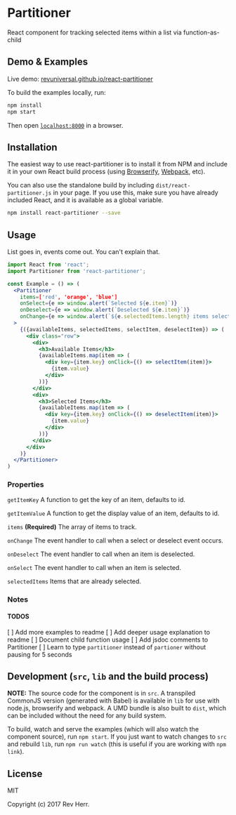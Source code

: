 # Partitioner

React component for tracking selected items within a list via function-as-child

## Demo & Examples

Live demo: [revuniversal.github.io/react-partitioner](http://revuniversal.github.io/react-partitioner/)

To build the examples locally, run:

```bash
npm install
npm start
```

Then open [`localhost:8000`](http://localhost:8000) in a browser.

## Installation

The easiest way to use react-partitioner is to install it from NPM and include it in your own React build process (using [Browserify](http://browserify.org), [Webpack](http://webpack.github.io/), etc).

You can also use the standalone build by including `dist/react-partitioner.js` in your page. If you use this, make sure you have already included React, and it is available as a global variable.

```bash
npm install react-partitioner --save
```

## Usage

List goes in, events come out. You can't explain that.

```jsx
import React from 'react';
import Partitioner from 'react-partitioner';

const Example = () => (
  <Partitioner
    items=['red', 'orange', 'blue']
    onSelect={e => window.alert(`Selected ${e.item}`)}
    onDeselect={e => window.alert(`Deselected ${e.item}`)}
    onChange={e => window.alert(`${e.selectedItems.length} items selected`)}
  >
    {({availableItems, selectedItems, selectItem, deselectItem}) => (
      <div class="row">
        <div>
          <h3>Available Items</h3>
          {availableItems.map(item => (
            <div key={item.key} onClick={() => selectItem(item)}>
              {item.value}
            </div>
          ))}
        </div>
        <div>
          <h3>Selected Items</h3>
          {availableItems.map(item => (
            <div key={item.key} onClick={() => deselectItem(item)}>
              {item.value}
            </div>
          ))}
        </div>
      </div>
    )}
  </Partitioner>
)
```

### Properties

`getItemKey` A function to get the key of an item, defaults to id.

`getItemValue` A function to get the display value of an item, defaults to id.

`items` **(Required)** The array of items to track.

`onChange` The event handler to call when a select or deselect event occurs.

`onDeselect` The event handler to call when an item is deselected.

`onSelect` The event handler to call when an item is selected.

`selectedItems` Items that are already selected.

### Notes

#### TODOS

[ ] Add more examples to readme
[ ] Add deeper usage explanation to readme
[ ] Document child function usage
[ ] Add jsdoc comments to Partitioner
[ ] Learn to type `partitioner` instead of `partioner` without pausing for 5 seconds

## Development (`src`, `lib` and the build process)

**NOTE:** The source code for the component is in `src`. A transpiled CommonJS version (generated with Babel) is available in `lib` for use with node.js, browserify and webpack. A UMD bundle is also built to `dist`, which can be included without the need for any build system.

To build, watch and serve the examples (which will also watch the component source), run `npm start`. If you just want to watch changes to `src` and rebuild `lib`, run `npm run watch` (this is useful if you are working with `npm link`).

## License

MIT

Copyright (c) 2017 Rev Herr.

